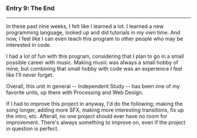 ### Entry 9: The End
---

In these past nine weeks, I felt like I learned a lot. I learned a new programming language, looked up and did tutorials in my own time. And now, I feel like I can even teach this program to other people who may be interested in code.

I had a lot of fun with this program, considering that I plan to go in a small possible career with music. Making music was always a small hobby of mine, but combining that small hobby with code was an experience I feel like I'll never forget.

Overall, this unit in general -- Independent Study -- has been one of my favorite units, up there with Processing and Web Design.

If I had to improve this project in anyway, I'd do the following; making the song longer, adding more SFX, making more interesting transitions, fix up the intro, etc. Afterall, no one project should ever have no room for improvement. There's always something to improve on, even if the project in question is perfect.

